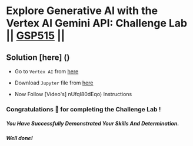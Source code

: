 # Explore Generative AI with the Vertex AI Gemini API: Challenge Lab || [GSP515](https://www.cloudskillsboost.google/focuses/85653?parent=catalog) ||

## Solution [here] ()

* Go to `Vertex AI` from [here](https://console.cloud.google.com/vertex-ai?)

* Download `Jupyter` file from [here](https://github.com/AnniiGCP/Google-Cloud-Arcade/blob/main/Explore%20Generative%20AI%20with%20the%20Vertex%20AI%20Gemini%20API%20Challenge%20Lab/gemini-explorer-challenge.ipynb)

* Now Follow [Video's] nUfqI80dEqo) Instructions

### Congratulations 🎉 for completing the Challenge Lab !

##### *You Have Successfully Demonstrated Your Skills And Determination.*

#### *Well done!*

 

 
